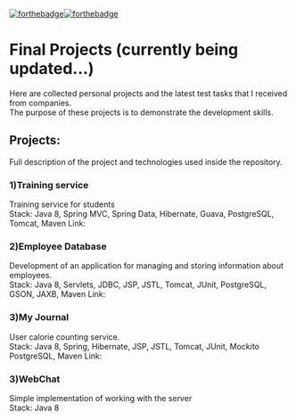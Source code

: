 [![forthebadge](https://forthebadge.com/images/badges/made-with-java.svg)](https://forthebadge.com)[![forthebadge](https://forthebadge.com/images/badges/built-with-love.svg)](https://forthebadge.com)

# Final Projects (currently being updated...)
Here are collected personal projects and the latest test tasks that I received from companies.  
The purpose of these projects is to demonstrate the development skills.  


## Projects:
Full description of the project and technologies used inside the repository.

### 1)Training service  
Training service for students  
Stack: Java 8, Spring MVC, Spring Data, Hibernate, Guava, PostgreSQL, Tomcat, Maven
Link:

### 2)Employee Database  
Development of an application for managing and storing information about employees.  
Stack: Java 8, Servlets, JDBC, JSP, JSTL, Tomcat, JUnit, PostgreSQL, GSON, JAXB, Maven
Link:

### 3)My Journal  
User calorie counting service.  
Stack: Java 8, Spring, Hibernate, JSP, JSTL, Tomcat, JUnit, Mockito PostgreSQL, Maven
Link:

### 3)WebChat  
Simple implementation of working with the server  
Stack: Java 8



